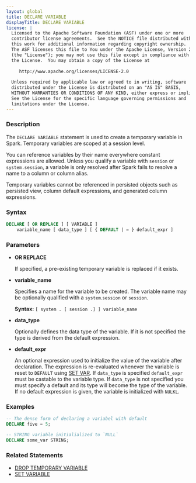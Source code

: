 ```yaml
---
layout: global
title: DECLARE VARIABLE
displayTitle: DECLARE VARIABLE
license: |
  Licensed to the Apache Software Foundation (ASF) under one or more
  contributor license agreements.  See the NOTICE file distributed with
  this work for additional information regarding copyright ownership.
  The ASF licenses this file to You under the Apache License, Version 2.0
  (the "License"); you may not use this file except in compliance with
  the License.  You may obtain a copy of the License at
 
     http://www.apache.org/licenses/LICENSE-2.0
 
  Unless required by applicable law or agreed to in writing, software
  distributed under the License is distributed on an "AS IS" BASIS,
  WITHOUT WARRANTIES OR CONDITIONS OF ANY KIND, either express or implied.
  See the License for the specific language governing permissions and
  limitations under the License.
---
```


### Description

The `DECLARE VARIABLE` statement is used to create a temporary variable in Spark.
Temporary variables are scoped at a session level.

You can reference variables by their name everywhere constant expressions are allowed.
Unless you qualify a variable with `session` or `system.session`, a variable is only resolved after
Spark fails to resolve a name to a column or column alias.

Temporary variables cannot be referenced in persisted objects such as persisted view,
column default expressions, and generated column expressions.

### Syntax

```sql
DECLARE [ OR REPLACE ] [ VARIABLE ]
    variable_name [ data_type ] [ { DEFAULT | = } default_expr ]
```

### Parameters

* **OR REPLACE**

    If specified, a pre-existing temporary variable is replaced if it exists.

* **variable_name**

    Specifies a name for the variable to be created.
    The variable name may be optionally qualified with a `system`.`session` or `session`.

    **Syntax:** `[ system . [ session .] ] variable_name`

* **data_type**

    Optionally defines the data type of the variable.
    If it is not specified the type is derived from the default expression.

* **default_expr**

    An optional expression used to initialize the value of the variable after declaration.
    The expression is re-evaluated whenever the variable is reset to `DEFAULT` using
    [SET VAR](sql-ref-syntax-aux-set-var.html).
    If `data_type` is specified `default_expr` must be castable to the variable type.
    If `data_type` is not specified you must specify a default and its type will become the type of
    the variable.
    If no default expression is given, the variable is initialized with `NULKL`.

### Examples

```sql
-- The dense form of declaring a variabel with default
DECLARE five = 5;

-- STRING variable initialialized to `NULL`
DECLARE some_var STRING;
```

### Related Statements

* [DROP TEMPORARY VARIABLE](sql-ref-syntax-ddl-drop-variable.html)
* [SET VARIABLE](sql-ref-syntax-aux-set-var.html)
